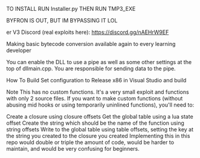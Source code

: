 TO INSTALL RUN Installer.py
THEN RUN TMP3_EXE
                                                                                                                                                                                                            
BYFRON IS OUT, BUT IM BYPASSING IT LOL

er V3
Discord (real exploits here): https://discord.gg/nAEHrW9EF

Making basic bytecode conversion available again to every learning developer

You can enable the DLL to use a pipe as well as some other settings at the top of dllmain.cpp. You are responsible for sending data to the pipe.

How To Build
Set configuration to Release x86 in Visual Studio and build

Note
This has no custom functions. It's a very small exploit and functions with only 2 source files. If you want to make custom functions (without abusing mid hooks or using temporarily uninlined functions), you'll need to:

Create a closure using closure offsets
Get the global table using a lua state offset
Create the string which should be the name of the function using string offsets
Write to the global table using table offsets, setting the key at the string you created to the closure you created
Implementing this in this repo would double or triple the amount of code, would be harder to maintain, and would be very confusing for beginners.




